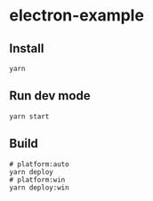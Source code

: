 # electron-example

## Install

```shell
yarn
```

## Run dev mode

```shell
yarn start
```

## Build

```shell
# platform:auto
yarn deploy 
# platform:win
yarn deploy:win 
```
